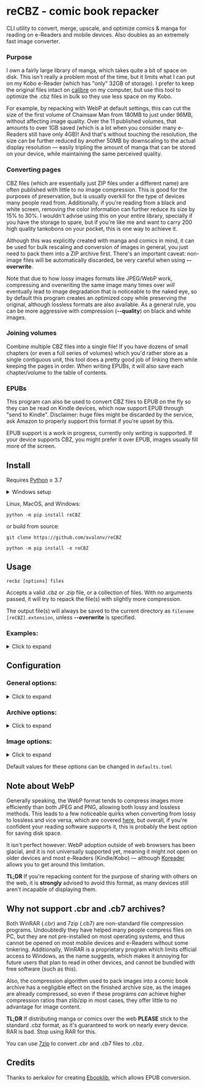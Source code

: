 # reCBZ - comic book repacker

CLI utility to convert, merge, upscale, and optimize comics & manga for reading on e-Readers and mobile devices. Also doubles as an extremely fast image converter.

### Purpose

I own a fairly large library of manga, which takes quite a bit of space on disk. This isn't really a problem most of the time, but it limits what I can put on my Kobo e-Reader (which has "only" 32GB of storage). I prefer to keep the original files intact on [calibre](https://github.com/kovidgoyal/calibre) on my computer, but use this tool to optimize the .cbz files in bulk so they use less space on my Kobo.

For example, by repacking with WebP at default settings, this can cut the size of the first volume of Chainsaw Man from 180MB to just under 96MB, without affecting image quality. Over the 11 published volumes, that amounts to over 1GB saved (which is a lot when you consider many e-Readers still have only 4GB)! And that's without touching the resolution, the size can be further reduced by another 50MB by downscaling to the actual display resolution — easily tripling the amount of manga that can be stored on your device, while maintaining the same perceived quality.

### Converting pages

CBZ files (which are essentially just ZIP files under a different name) are often published with little to no image compression. This is good for the purposes of preservation, but is usually overkill for the type of devices many people read from. Additionally, if you're reading from a black and white screen, removing the color information can further reduce its size by 15% to 30%. I wouldn't advise using this on your entire library, specially if you have the storage to spare, but if you're like me and want to carry 200 high quality tankobons on your pocket, this is one way to achieve it.

Although this was explicitly created with manga and comics in mind, it can be used for bulk rescaling and conversion of images in general, you just need to pack them into a ZIP archive first. There's an important caveat: non-image files will be automatically discarded, be very careful when using **--overwrite**.

Note that due to how lossy images formats like JPEG/WebP work, compressing and overwriting the same image many times over *will* eventually lead to image degradation that is noticeable to the naked eye, so by default this program creates an optimized copy while preserving the original, although lossless formats are also available. As a general rule, you can be more aggressive with compression (**--quality**) on black and white images.

### Joining volumes

Combine multiple CBZ files into a single file! If you have dozens of small chapters (or even a full series of volumes) which you'd rather store as a single contiguous unit, this tool does a pretty good job of linking them while keeping the pages in order. When writing EPUBs, it will also save each chapter/volume to the table of contents.

### EPUBs

This program can also be used to convert CBZ files to EPUB on the fly so they can be read on Kindle devices, which now support EPUB through "send to Kindle". Disclaimer: huge files might be discarded by the service, ask Amazon to properly support this format if you're upset by this.

EPUB support is a work in progress, currently only writing is supported. If your device supports CBZ, you might prefer it over EPUB, images usually fill more of the screen.

## Install

Requires [Python](https://www.python.org/downloads/) ≥ 3.7

<details>
  <summary>Windows setup</summary>

If you're on the latest Python version (3.11), you may need to manually install `lxml` first:

    pip install https://download.lfd.uci.edu/pythonlibs/archived/lxml-4.9.0-cp311-cp311-win_amd64.whl
</details>

Linux, MacOS, and Windows:

    python -m pip install reCBZ

or build from source:

    git clone https://github.com/avalonv/reCBZ

    python -m pip install -e reCBZ

## Usage

    recbz [options] files

Accepts a valid .cbz or .zip file, or a collection of files. With no arguments passed, it will try to repack the file(s) with slightly more compression.

The output file(s) will always be saved to the current directory as `filename [reCBZ].extension`, unless **--overwrite** is specified.

### Examples:
<details>
  <summary>Click to expand</summary>
<br>

Convert pages in 'Blame! Master Edition v06.cbz' to various formats and ask which one to repack with:

    recbz --assist 'Blame! Master Edition v06.cbz'

Rescale two volumes to the Kindle Paperwhite resolution, and save as EPUB:

    recbz --epub --size 1125x1500 'Our Dreams at Dusk v01.cbz' 'Our Dreams at Dusk v02.cbz'

To reference many files at once (e.g. a series), use a '*'. This is known as [pattern globbing](https://en.wikipedia.org/wiki/Glob_(programming)).

To match all .cbz files in the current directory:

    recbz ./*.cbz

- On Windows, slashes '/' should be replaced with backslashes '\\'

Merge the contents of all volumes of 'How do We Relationship' into a single ebook:

    recbz --epub --join 'How do We Relationship'*.cbz

Automatically convert and repack all books on the 'Blame!' folder:

    recbz --auto ./'Blame!'/*.cbz

Rescale all .cbz files on the current folder to 1440p 3:4, convert pages to grayscale and save as high quality JPEG:

    recbz --size 1440x1920 --bw --imgfmt jpeg --quality 90 *.cbz
</details>

## Configuration

### General options:
<details>
  <summary>Click to expand</summary>
<br>

**--nowrite**  **-nw**  
<ul>Dry run. The repacked archive isn't saved at the end, making other options completely safe.</ul>

**--overwrite**  **-O**  
<ul>Overwrite original archive. Specifically, it will be converted to a valid .cbz structure, meaning that non-image files will be discarded. Make sure you understand what this means before using this.</ul>

**--compare**  **-c**  
<ul>Calculate the filesize of each image format by converting a small sample of images, then displays a disk usage summary for each. Safe as it does not save anything.</ul>

**--assist**  **-a**  
<ul>Same as <b>--compare</b>, except it then asks you which format to repack the archive with.</ul>

**--auto**  **-A**  
<ul>Same as <b>--compare</b>, except it automatically picks the best/smallest format to repack the archive with.</ul> 

<ul>Most of the time this will be a <a href="#note-about-webp">.webp</a>. If you wish to exclude this format, you can add <b>--nowebp</b>.</ul>

**--join**  **-J**   *file1, file2 [, file3, file4, etc]*  
<ul>Concatenate files. Append the contents of n files to the leftmost file, in the order they appear.</ul>

<ul><b>Note:</b> to ensure chapters are properly shown in the table of contents when converting to <b>--epub</b>, it is recommended to join all files at once (in a single command), instead of one at a time.</ul>

**--noprev**  
<ul>Ignore files previously repacked by this program. Recommended when using file pattern globbing (*), specially with <b>--join</b>.</ul>

**--verbose**  **-v**  
<ul>More progress messages. Can be repeated (-vv) for debug output.</ul>

**--silent**  **-s**  
<ul>No progress messages.</ul>

**--processes** *1 - 32*  
default: Core count - 1 (close to 100% utilization)  
<ul>Max number of processes to spawn. This will only improve performance if your CPU has cores to spare (it's not magic!). <b>Warning:</b> May choke lower end systems, set this to 2 or 4 if you're experiencing high memory usage.</ul>

**--sequential**  
<ul>Disable multiprocessing altogether. Use this only if you're still experiencing memory issues, or for debugging.</ul>

</details>

### Archive options:
<details>
  <summary>Click to expand</summary>
<br>

**--epub**  
<ul>Save archive as EPUB.</ul>

**--zip**  
<ul>Save archive as ZIP.</ul>
 
**--cbz**  
<ul>Save archive as CBZ. This is the default.</ul>

~~**--unpack**~~ (TODO/Unimplemented)  
<ul>Extract archive contents to a folder</ul>

**--compress**  
<ul>Attempt to further compress the archive after images have been converted. This will have a very negligible effect on file size, and is generally not recommended.</ul>

</details>

### Image options:
<details>
  <summary>Click to expand</summary>
<br>

**--imgfmt** *format*  
default: same as source  
<ul>Format to convert images to. One of: <i>jpeg, png, webp</i> or <i>webpll</i> — png and webpll are <a href='https://en.wikipedia.org/wiki/Lossless_compression'>lossless</a>. Try <b>-c</b> to get an idea of how they compare, this will vary depending on the source format. Omitting this option will preserve the original format.</ul>

**--quality** *0 - 95*  
default: 80  
<ul>Image compression quality for lossy formats, will have a large impact on file size. Smaller values produce smaller files at the cost of visual quality. This option only applies to lossy formats</ul>

<ul><b>Notes:</b>

<ul>Low values degrade image quality less in WebP than they do in JPEG. Similarly, grayscale images are less affected by this setting that color ones, so generally speaking, you can lower it even more when using <b>--imgfmt webp</b> or <b>--bw</b> to save extra space.</ul>

<ul>Values higher than 95 will usually <b>increase</b> file size without actually improving quality.</ul></ul>

**--size** *WidthxHeight*  
default: don't rescale  

<ul>Rescale images to the specified resolution, using Lanczos interpolation. Does its best to detect and preserve landscape images.</ul> 

<ul>Add <b>--noup</b> to disable upscaling, so images can only be downscaled (as long as they're greater than value).</ul>

<ul>Add <b>--nodown</b> to disable downscaling, so images can only be upscaled (as long as they're less than value).</ul>

<ul>1440x1920 (3:4) is more than suitable for 6"/7" e-Reader screens. For smaller devices, setting this to 150% of your screen's resolution is usually the best compromise between quality and file size, still allowing you to zoom-in to read the lore critical thoughts of that moe character.</ul>

<ul><b>Note:</b> this isn't magic. Please don't upscale a low quality source to upload to manga sites and claim yours is higher quality, because it isn't, and it will annoy people.</ul>

**--bw**  
<ul>Convert images to grayscale. Useful for e-Paper screens, reducing file size by another 10% to 20%. Provides no benefit to comics which only have a few coloured pages (manga).</ul>

</details>

Default values for these options can be changed in `defaults.toml`
## Note about WebP

Generally speaking, the WebP format tends to compress images more efficiently than both JPEG and PNG, allowing both lossy and lossless methods. This leads to a few noticeable quirks when converting from lossy to lossless and vice versa, which are covered [here](https://developers.google.com/speed/webp/faq#can_a_webp_image_grow_larger_than_its_source_image), but overall, if you're confident your reading software supports it, this is probably the best option for saving disk space.

It isn't perfect however: WebP adoption outside of web browsers has been glacial, and it is not universally supported yet, meaning it might not open on older devices and most e-Readers (Kindle/Kobo) — although [Koreader](https://github.com/koreader/koreader/) allows you to get around this limitation.

**TL;DR** If you're repacking content for the purpose of sharing with others on the web, it is **strongly** advised to avoid this format, as many devices still aren't incapable of displaying them.

## Why not support .cbr and .cb7 archives?

Both WinRAR (.cbr) and 7zip (.cb7) are non-standard file compression programs. Undoubtedly they have helped many people compress files on PC, but they are not pre-installed on most operating systems, and thus cannot be opened on most mobile devices and e-Readers without some tinkering. Additionally, WinRAR is a proprietary program which limits official access to Windows, as the name suggests, which makes it annoying for future users that plan to read in other devices, and cannot be bundled with free software (such as this).

Also, the compression algorithm used to pack images into a comic book archive has a negligible effect on the finished archive size, as the images are already compressed, so even if these programs *can* achieve higher compression ratios than zlib/zip in most cases, they offer little to no advantage for image content.

**TL;DR** If distributing manga or comics over the web **PLEASE** stick to the standard .cbz format, as it's guaranteed to work on nearly every device. RAR is bad. Stop using RAR for this.

You can use [7zip](https://www.7-zip.org/) to convert .cbr and .cb7 files to .cbz.

## Credits

Thanks to aerkalov for creating [Ebooklib](https://github.com/aerkalov/ebooklib), which allows EPUB conversion.

